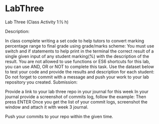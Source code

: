 # LabThree
Lab Three (Class Activity 1:½ h) 

Description: 

In class complete writing a set code to help tutors to convert marking percentage range to final grade using grade/marks scheme: 
You must use switch and if statements to help print in the terminal the correct  result of a single given input of any student marking(%) with the description of the result. 
You are not allowed to use functions or ES6 shortcuts for this lab, you can use AND, OR or NOT to complete this task. 
Use the dataset below to test your code and provide the results and description for each student:
Do not  forget to commit with a message and push your work to your lab repository you created. 
Submission: 

Provide a link to your lab three repo in your journal for this week
In your journal provide a screenshot of commits log, follow the example: 
Then press ENTER
Once you get the list of your commit logs, screenshot the window and attach it with week 3 journal.

Push your commits to your repo within the given time.
